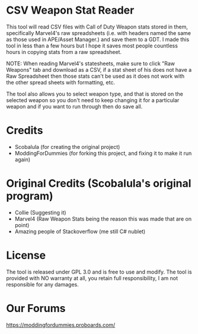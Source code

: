 # CSV Weapon Stat Reader


This tool will read CSV files with Call of Duty Weapon stats stored in them, specifically Marvel4's raw spreadsheets (i.e. with headers named the same as those used in APE/Asset Manager.) and save them to a GDT. I made this tool in less than a few hours but I hope it saves most people countless hours in copying stats from a raw spreadsheet.

NOTE: When reading Marvel4's statesheets, make sure to click "Raw Weapons" tab and download as a CSV, if a stat sheet of his does not have a Raw Spreadsheet then those stats can't be used as it does not work with the other spread sheets with formatting, etc.

The tool also allows you to select weapon type, and that is stored on the selected weapon so you don't need to keep changing it for a particular weapon and if you want to run through then do save all.

# Credits
* Scobalula (for creating the original project)
* ModdingForDummies (for forking this project, and fixing it to make it run again)

# Original Credits (Scobalula's original program)
* Collie (Suggesting it)
* Marvel4 (Raw Weapon Stats being the reason this was made that are on point)
* Amazing people of Stackoverflow (me still C# nublet)


# License

The tool is released under GPL 3.0 and is free to use and modify. The tool is provided with NO warranty at all, you retain full responsibility, I am not responsible for any damages.

# Our Forums
https://moddingfordummies.proboards.com/
